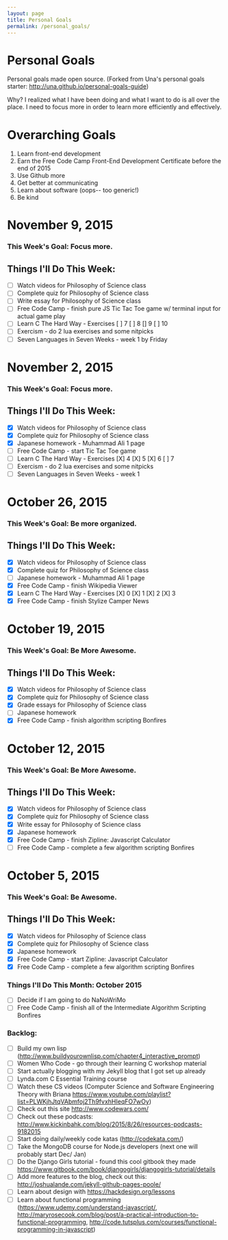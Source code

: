 ```yaml
---
layout: page
title: Personal Goals
permalink: /personal_goals/
---
```


Personal Goals
==============

Personal goals made open source. (Forked from Una's personal goals starter: http://una.github.io/personal-goals-guide)

Why? I realized what I have been doing and what I want to do is all over the place. I need to focus more in order to learn more efficiently and effectively.

# Overarching Goals
1. Learn front-end development
2. Earn the Free Code Camp Front-End Development Certificate before the end of 2015
3. Use Github more
4. Get better at communicating
5. Learn about software (oops-- too generic!)
6. Be kind

# November 9, 2015

### This Week's Goal: Focus more.

## Things I'll Do This Week:
- [ ] Watch videos for Philosophy of Science class
- [ ] Complete quiz for Philosophy of Science class
- [ ] Write essay for Philosophy of Science class
- [ ] Free Code Camp - finish pure JS Tic Tac Toe game w/ terminal input for actual game play
- [ ] Learn C The Hard Way - Exercises [ ] 7 [ ] 8 [] 9 [ ] 10
- [ ] Exercism - do 2 lua exercises and some nitpicks
- [ ] Seven Languages in Seven Weeks - week 1 by Friday

# November 2, 2015

### This Week's Goal: Focus more.

## Things I'll Do This Week:
- [X] Watch videos for Philosophy of Science class
- [X] Complete quiz for Philosophy of Science class
- [X] Japanese homework - Muhammad Ali 1 page
- [ ] Free Code Camp - start Tic Tac Toe game
- [ ] Learn C The Hard Way - Exercises [X] 4 [X] 5 [X] 6 [ ] 7
- [ ] Exercism - do 2 lua exercises and some nitpicks
- [ ] Seven Languages in Seven Weeks - week 1

# October 26, 2015

### This Week's Goal: Be more organized.

## Things I'll Do This Week:
- [X] Watch videos for Philosophy of Science class
- [X] Complete quiz for Philosophy of Science class
- [ ] Japanese homework - Muhammad Ali 1 page
- [X] Free Code Camp - finish Wikipedia Viewer
- [X] Learn C The Hard Way - Exercises [X] 0 [X] 1 [X] 2 [X] 3
- [X] Free Code Camp - finish Stylize Camper News

# October 19, 2015

### This Week's Goal: Be More Awesome.

## Things I'll Do This Week:
- [X] Watch videos for Philosophy of Science class
- [X] Complete quiz for Philosophy of Science class
- [X] Grade essays for Philosophy of Science class
- [ ] Japanese homework
- [X] Free Code Camp - finish algorithm scripting Bonfires

# October 12, 2015

### This Week's Goal: Be More Awesome.

## Things I'll Do This Week:
- [X] Watch videos for Philosophy of Science class
- [X] Complete quiz for Philosophy of Science class
- [X] Write essay for Philosophy of Science class
- [X] Japanese homework
- [X] Free Code Camp - finish Zipline: Javascript Calculator
- [ ] Free Code Camp - complete a few algorithm scripting Bonfires

# October 5, 2015

### This Week's Goal: Be Awesome.

## Things I'll Do This Week:
- [X] Watch videos for Philosophy of Science class
- [X] Complete quiz for Philosophy of Science class
- [X] Japanese homework
- [X] Free Code Camp - start Zipline: Javascript Calculator
- [X] Free Code Camp - complete a few algorithm scripting Bonfires

### Things I'll Do This Month: October 2015
- [ ] Decide if I am going to do NaNoWriMo
- [ ] Free Code Camp - finish all of the Intermediate Algorithm Scripting Bonfires

### Backlog:
- [ ] Build my own lisp (http://www.buildyourownlisp.com/chapter4_interactive_prompt)
- [ ] Women Who Code - go through their learning C workshop material
- [ ] Start actually blogging with my Jekyll blog that I got set up already
- [ ] Lynda.com C Essential Training course
- [ ] Watch these CS videos (Computer Science and Software Engineering Theory with Briana https://www.youtube.com/playlist?list=PLWKjhJtqVAbmfoj2Th9fvxhHIeqFO7wOy)
- [ ] Check out this site http://www.codewars.com/
- [ ] Check out these podcasts: http://www.kickinbahk.com/blog/2015/8/26/resources-podcasts-9182015
- [ ] Start doing daily/weekly code katas (http://codekata.com/)
- [ ] Take the MongoDB course for Node.js developers (next one will probably start Dec/ Jan)
- [ ] Do the Django Girls tutorial - found this cool gitbook they made https://www.gitbook.com/book/djangogirls/djangogirls-tutorial/details
- [ ] Add more features to the blog, check out this: http://joshualande.com/jekyll-github-pages-poole/
- [ ] Learn about design with https://hackdesign.org/lessons
- [ ] Learn about functional programming (https://www.udemy.com/understand-javascript/, http://maryrosecook.com/blog/post/a-practical-introduction-to-functional-programming, http://code.tutsplus.com/courses/functional-programming-in-javascript)
